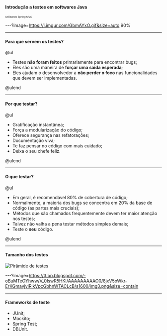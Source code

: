 #### Introdução a testes em softwares Java
<sub><sup><sup>Utilizando Spring MVC</sup></sup></sub>

---?image=https://i.imgur.com/GbmAYxO.gif&size=auto 90%

---

#### Para que servem os testes?

@ul

- Testes **não foram feitos** primariamente para encontrar bugs;
- Eles são uma maneira de **forçar uma saída esperada**;
- Eles ajudam o desenvolvedor a **não perder o foco** nas funcionalidades que devem ser implementadas.

@ulend

---

#### Por que testar?

@ul

- Gratificação instantânea;
- Força a modularização do código;
- Oferece segurança nas refatorações;
- Documentação viva;
- Te faz pensar no código com mais cuidado;
- Deixa o seu chefe feliz.

@ulend

---

#### O que testar?

@ul

- Em geral, é recomendável 80% de cobertura de código;
- Normalmente, a maioria dos bugs se concentra em 20% da base de código (as partes mais cruciais);
- Métodos que são chamados frequentemente devem ter maior atenção nos testes;
- Talvez não valha a pena testar métodos simples demais;
- Teste o **seu** código.

@ulend

---

#### Tamanho dos testes

![Pirâmide de testes](https://2.bp.blogspot.com/-YTzv_O4TnkA/VTgexlumP1I/AAAAAAAAAJ8/57-rnwyvP6g/s1600/image02.png)

---?image=https://3.bp.blogspot.com/-oBuMTeOYhww/V_0IswR5HKI/AAAAAAAAAO0/8jxV5oWkr-ErKGmavjvlRlkVpcGbhnWTACLcB/s1600/img3.png&size=contain

---

#### Frameworks de teste

- JUnit;
- Mockito;
- Spring Test;
- DBUnit.



